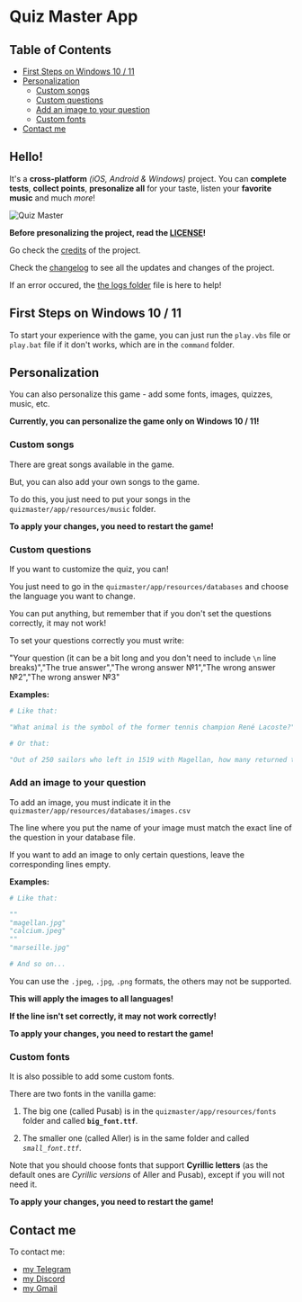 # Quiz Master App<!-- omit from toc -->

## Table of Contents<!-- omit from toc -->
- [First Steps on Windows 10 / 11](#first-steps-on-windows-10--11)
- [Personalization](#personalization)
  - [Custom songs](#custom-songs)
  - [Custom questions](#custom-questions)
  - [Add an image to your question](#add-an-image-to-your-question)
  - [Custom fonts](#custom-fonts)
- [Contact me](#contact-me)

## Hello!<!-- omit from toc -->

It's a **cross-platform** *(iOS, Android & Windows)* project. You can **complete tests**, **collect points**, **presonalize all** for your taste, listen your **favorite music** and much *more*!

![Quiz Master](app/resources/images/logo.ico)

**Before presonalizing the project, read the [LICENSE](LICENSE.md)!**

Go check the [credits](app/resources/markdown/credits.md) of the project.

Check the [changelog](app/resources/markdown/changelog.md) to see all the updates and changes of the project.

If an error occured, the [the logs folder](logs/) file is here to help!

## First Steps on Windows 10 / 11

To start your experience with the game, you can just run the `play.vbs` file or `play.bat` file if it don't works, which are in the `command` folder.

## Personalization

You can also personalize this game - add some fonts, images, quizzes, music, etc.

**Currently, you can personalize the game only on Windows 10 / 11!**

### Custom songs

There are great songs available in the game.

But, you can also add your own songs to the game.

To do this, you just need to put your songs in the `quizmaster/app/resources/music` folder.

**To apply your changes, you need to restart the game!**

### Custom questions

If you want to customize the quiz, you can!

You just need to go in the `quizmaster/app/resources/databases` and choose the language you want to change.

You can put anything, but remember that if you don't set the questions correctly, it may not work!

To set your questions correctly you must write:

"Your question (it can be a bit long and you don't need to include `\n` line breaks)","The true answer","The wrong answer №1","The wrong answer №2","The wrong answer №3"

**Examples:**

```python
# Like that:

"What animal is the symbol of the former tennis champion René Lacoste?","The crocodile","The panda","The jaguar","The puma"

# Or that:

"Out of 250 sailors who left in 1519 with Magellan, how many returned to Seville 3 years later?","18","115","249","60"
```

### Add an image to your question

To add an image, you must indicate it in the `quizmaster/app/resources/databases/images.csv`

The line where you put the name of your image must match the exact line of the question in your database file.

If you want to add an image to only certain questions, leave the corresponding lines empty.

**Examples:**

```python
# Like that:

""
"magellan.jpg"
"calcium.jpeg"
""
"marseille.jpg"

# And so on...
```

You can use the `.jpeg`, `.jpg`, `.png` formats, the others may not be supported.

**This will apply the images to all languages!**

**If the line isn't set correctly, it may not work correctly!**

**To apply your changes, you need to restart the game!**

### Custom fonts

It is also possible to add some custom fonts.

There are two fonts in the vanilla game:

1. The big one (called Pusab) is in the `quizmaster/app/resources/fonts` folder and called **`big_font.ttf`**.

2. The smaller one (called Aller) is in the same folder and called *`small_font.ttf`*.

Note that you should choose fonts that support **Cyrillic letters** (as the default ones are *Cyrillic versions* of Aller and Pusab), except if you will not need it.

**To apply your changes, you need to restart the game!**

## Contact me

To contact me:
* [my Telegram](https://t.me/gild56)
* [my Discord](https://discord.com/users/gild56)
* [my Gmail](mailto:gild56gmd@gmail.com)
